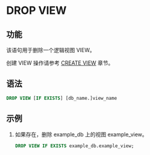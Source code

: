 # DROP VIEW

## 功能

该语句用于删除一个逻辑视图 VIEW。

创建 VIEW 操作请参考 [CREATE VIEW](../data-definition/CREATE_VIEW.md) 章节。

## 语法

```sql
DROP VIEW [IF EXISTS] [db_name.]view_name
```

## 示例

1. 如果存在，删除 example_db 上的视图 example_view。

    ```sql
    DROP VIEW IF EXISTS example_db.example_view;
    ```
